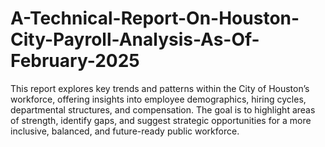 # A-Technical-Report-On-Houston-City-Payroll-Analysis-As-Of-February-2025
This report explores key trends and patterns within the City of Houston’s workforce, offering insights into employee demographics, hiring cycles, departmental structures, and compensation. The goal is to highlight areas of strength, identify gaps, and suggest strategic opportunities for a more inclusive, balanced, and future-ready public workforce.
